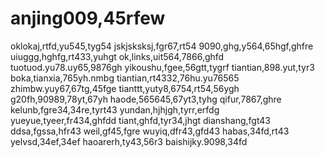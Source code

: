 # anjing009,45rfew
oklokaj,rtfd,yu545,tyg54
jskjsksksj,fgr67,rt54
9090,ghg,y564,65hgf,ghfre
uiuggg,hghfg,rt433,yuhgt
ok,links,uit564,7866,ghfd
tuotuod.yu78.uy65,9876gh
yikoushu,fgee,56gtt,tygrf
tiantian,898.yut,tyr3
boka,tianxia,765yh.nmbg
tiantian,rt4332,76hu.yu76565
zhimbw.yuy67,67tg,45fge
tianttt,yuty8,6754,rt54,56ygh
g20fh,90989,78yt,67yh
haode,565645,67yt3,tyhg
qifur,7867,ghre
kelunb,fgre34,34re,tyrt43
yundan,hjhjgh,tyrr,erfdg
yueyue,tyeer,fr434,ghfdd
tiant,ghfd,tyr34,jhgt
dianshang,fgt43
ddsa,fgssa,hfr43
weil,gf45,fgre
wuyiq,dfr43,gfd43
habas,34fd,rt43
yelvsd,34ef,34ef
haoarerh,ty43,56r3
baishijky.9098,34fd
